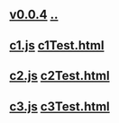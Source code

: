 ## [v0.0.4](https://github.com/jeremyjia/Games/edit/master/issues/4/readme.md) [..](..)
## [c1.js](c1.js) [c1Test.html](c1Test.html)
## [c2.js](c2.js) [c2Test.html](c2Test.html)
## [c3.js](c3.js) [c3Test.html](c3Test.html)
